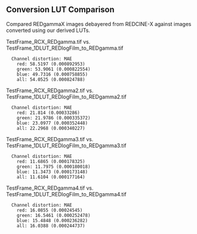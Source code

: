 ## Conversion LUT Comparison
Compared REDgammaX images debayered from REDCINE-X against images converted using our derived LUTs.

TestFrame_RCX_REDgamma.tif vs. TestFrame_1DLUT_REDlogFilm_to_REDgamma.tif

```
  Channel distortion: MAE
    red: 58.5197 (0.000892953)
    green: 53.9061 (0.000822554)
    blue: 49.7316 (0.000758855)
    all: 54.0525 (0.000824788)
```
TestFrame_RCX_REDgamma2.tif vs. TestFrame_1DLUT_REDlogFilm_to_REDgamma2.tif

```  
  Channel distortion: MAE
    red: 21.814 (0.00033286)
    green: 21.9786 (0.000335372)
    blue: 23.0977 (0.000352448)
    all: 22.2968 (0.000340227)
```

TestFrame_RCX_REDgamma3.tif vs. TestFrame_1DLUT_REDlogFilm_to_REDgamma3.tif

```  
  Channel distortion: MAE
    red: 11.6865 (0.000178325)
    green: 11.7975 (0.000180018)
    blue: 11.3473 (0.000173148)
    all: 11.6104 (0.000177164)
```
TestFrame_RCX_REDgamma4.tif vs. TestFrame_1DLUT_REDlogFilm_to_REDgamma4.tif

```  
  Channel distortion: MAE
    red: 16.0855 (0.00024545)
    green: 16.5461 (0.000252478)
    blue: 15.4848 (0.000236282)
    all: 16.0388 (0.000244737)
```
